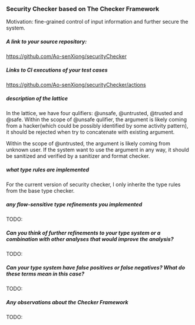### Security Checker based on The Checker Framework
Motivation: fine-grained control of input information and further secure the system.

##### A link to your source repository:
https://github.com/Ao-senXiong/securityChecker
##### Links to CI executions of your test cases
https://github.com/Ao-senXiong/securityChecker/actions


##### description of the lattice
In the lattice, we have four qulifiers: @unsafe, @untrusted, @trusted and @safe.
Within the scope of @unsafe qulifier, the argument is likely coming from a hacker(which 
could be possibly identified by some activity pattern), 
it should be rejected when try to concatenate with existing argument.

Within the scope of @untrusted, the argument is likely coming from unknown user.
If the system want to use the argument in any way, 
it should be sanitized and verified by a sanitizer and format checker.  

##### what type rules are implemented

For the current version of security checker, 
I only inherite the type rules from the base type checker. 

##### any flow-sensitive type refinements you implemented

TODO:

##### Can you think of further refinements to your type system or a combination with other analyses that would improve the analysis?

TODO:

##### Can your type system have false positives or false negatives? What do these terms mean in this case?

TODO:

##### Any observations about the Checker Framework

TODO:
